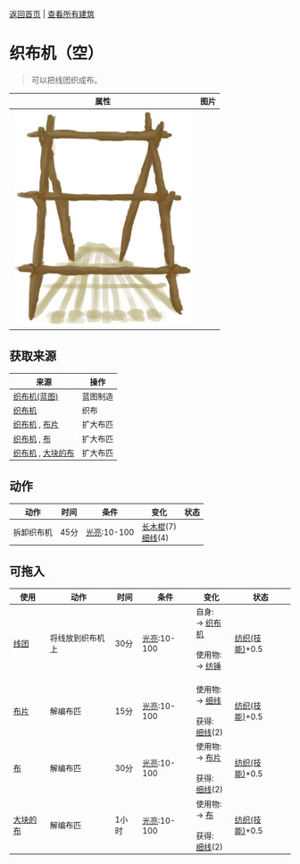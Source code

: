 [返回首页](index.md)   |  [查看所有建筑](building.md)
# 织布机（空）  
> 可以把线团织成布。  
  
  属性  |   图片   
 ----  |  ----:   
   |  ![](Sprite/Loom.png)   
  
## 获取来源  
来源  |  操作  
----  |  ----  
[织布机(蓝图)](Bp_Loom.md)  |  蓝图制造  
[织布机](Loom.md)  |  织布  
[织布机](Loom.md) , [布片](ClothSmall.md)  |  扩大布匹  
[织布机](Loom.md) , [布](Cloth.md)  |  扩大布匹  
[织布机](Loom.md) , [大块的布](ClothLarge.md)  |  扩大布匹  
## 动作  
动作  |  时间  |  条件  |  变化  |  状态  
----  |  ----  |  ----  |  ----  |  ----  
拆卸织布机  |  45分  |  [光亮](Light.md):10-100  |  [长木棍](StickLong.md)(7)<br>[细线](CordFiber.md)(4)  |    
## 可拖入  
使用  |  动作  |  时间  |  条件  |  变化  |  状态  
----  |  ----  |  ----  |  ----  |  ----  |  ----  
[线团](YarnFiber.md)  |  将线放到织布机上  |  30分  |  [光亮](Light.md):10-100  |  自身:<br>→ [织布机](Loom.md)<br><br>使用物:<br>→ [纺锤](Spindle.md)<br><br>  |  [纺织(技能)](Skill_Tailoring.md)+0.5  
[布片](ClothSmall.md)  |  解编布匹  |  15分  |  [光亮](Light.md):10-100  |  使用物:<br>→ [细线](CordFiber.md)<br><br>获得:<br>[细线](CordFiber.md)(2)<br>  |  [纺织(技能)](Skill_Tailoring.md)+0.5  
[布](Cloth.md)  |  解编布匹  |  30分  |  [光亮](Light.md):10-100  |  使用物:<br>→ [布片](ClothSmall.md)<br><br>获得:<br>[细线](CordFiber.md)(2)<br>  |  [纺织(技能)](Skill_Tailoring.md)+0.5  
[大块的布](ClothLarge.md)  |  解编布匹  |  1小时  |  [光亮](Light.md):10-100  |  使用物:<br>→ [布](Cloth.md)<br><br>获得:<br>[细线](CordFiber.md)(2)<br>  |  [纺织(技能)](Skill_Tailoring.md)+0.5  
